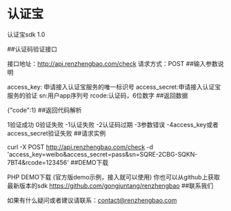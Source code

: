 认证宝
===========

认证宝sdk 1.0

##认证码验证接口

接口地址：http://api.renzhengbao.com/check 请求方式：POST
##输入参数说明

access_key: 申请接入认证宝服务的唯一标识号 access_secret:申请接入认证宝服务的验证 sn:用户app序列号 rcode:认证码，6位数字
##返回数据

{"code":1}
##返回代码解析

1验证成功 
0验证失败 
-1认证失败 
-2认证码过期 
-3参数错误 
-4access_key或者access_secret验证失败
##请求实例

curl -X POST http://api.renzhengbao.com/check -d 'access_key=weibo&access_secret=pass&sn=SQRE-2CBG-SQKN-7BT4&rcode=123456'
##DEMO下载

PHP DEMO下载 (官方版demo示例，接入就可以使用) 你也可以从github上获取最新版本的sdk https://github.com/gongjuntang/renzhengbao
##联系我们

如果有什么疑问或者建议请联系：contact@renzhengbao.com
